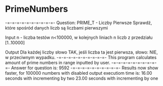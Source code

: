 # PrimeNumbers
-=-=-=-=-=-=-=-=-=-=-
Question:
PRIME_T - Liczby Pierwsze
Sprawdź, które spośród danych liczb są liczbami pierwszymi

Input
n - liczba testów n<100000, w kolejnych liniach n liczb z przedziału [1..10000]

Output
Dla każdej liczby słowo TAK, jeśli liczba ta jest pierwsza, słowo: NIE, w przeciwnym wypadku.
-=-=-=-=-=-=-=-=-=-=-
This program calculates amount of prime numbers in range inputted by user.
-=-=-=-=-=-=-=-=-=-=-
Answer for question is: 9592
-=-=-=-=-=-=-=-=-=-=-
Results now show faster, for 100000 numbers with disabled output executiom time is:
16.00 seconds with incrementing by two
23.00 seconds with incrementing by one
